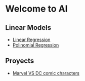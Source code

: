 # Welcome to AI

## Linear Models

- [Linear Regression](./models/linear-regression/linear-regression.md)
- [Polinomial Regression](./models/)

## Proyects

- [Marvel VS DC comic characters](./proyects/marvel-vs-dc/marvel-vs-dc.md)
